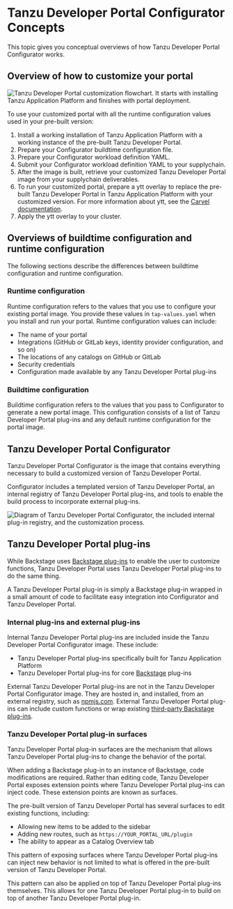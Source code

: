 # Tanzu Developer Portal Configurator Concepts

This topic gives you conceptual overviews of how Tanzu Developer Portal Configurator works.

## <a id="customize"></a> Overview of how to customize your portal

![Tanzu Developer Portal customization flowchart. It starts with installing Tanzu Application Platform and finishes with portal deployment.](images/tdp-install-flowchart.png)

To use your customized portal with all the runtime configuration values used in your pre-built
version:

1. Install a working installation of Tanzu Application Platform with a working instance of the
   pre-built Tanzu Developer Portal.
1. Prepare your Configurator buildtime configuration file.
1. Prepare your Configurator workload definition YAML.
1. Submit your Configurator workload definition YAML to your supplychain.
1. After the image is built, retrieve your customized Tanzu Developer Portal image from your
   supplychain deliverables.
1. To run your customized portal, prepare a ytt overlay to replace the pre-built Tanzu Developer Portal
   in Tanzu Application Platform with your customized version. For more information about ytt, see the
   [Carvel documentation](https://carvel.dev/ytt/).
1. Apply the ytt overlay to your cluster.

## <a id="buildtime-and-runtime"></a> Overviews of buildtime configuration and runtime configuration

The following sections describe the differences between buildtime configuration and runtime
configuration.

### <a id="runtime"></a> Runtime configuration

Runtime configuration refers to the values that you use to configure your existing portal image.
You provide these values in `tap-values.yaml` when you install and run your portal.
Runtime configuration values can include:

- The name of your portal
- Integrations (GitHub or GitLab keys, identity provider configuration, and so on)
- The locations of any catalogs on GitHub or GitLab
- Security credentials
- Configuration made available by any Tanzu Developer Portal plug-ins

### <a id="buildtime"></a> Buildtime configuration

Buildtime configuration refers to the values that you pass to Configurator to generate a new portal
image. This configuration consists of a list of Tanzu Developer Portal plug-ins and any
default runtime configuration for the portal image.

## <a id="configurator"></a> Tanzu Developer Portal Configurator

Tanzu Developer Portal Configurator is the image that contains everything necessary to build a
customized version of Tanzu Developer Portal.

Configurator includes a templated version of Tanzu Developer Portal, an internal registry of Tanzu
Developer Portal plug-ins, and tools to enable the build process to incorporate external
plug-ins.

![Diagram of Tanzu Developer Portal Configurator, the included internal plug-in registry, and the customization process.](images/configurator-internal-external-plugins.png)

## <a id="plug-ins"></a> Tanzu Developer Portal plug-ins

While Backstage uses [Backstage plug-ins](https://backstage.io/plugins/) to enable the user to
customize functions, Tanzu Developer Portal uses Tanzu Developer Portal plug-ins to do the
same thing.

A Tanzu Developer Portal plug-in is simply a Backstage plug-in wrapped in a small amount of
code to facilitate easy integration into Configurator and Tanzu Developer Portal.

### <a id="int-and-ext-plug-ins"></a> Internal plug-ins and external plug-ins

Internal Tanzu Developer Portal plug-ins are included inside the Tanzu Developer Portal
Configurator image. These include:

- Tanzu Developer Portal plug-ins specifically built for Tanzu Application Platform
- Tanzu Developer Portal plug-ins for core [Backstage](https://backstage.io) plug-ins

External Tanzu Developer Portal plug-ins are not in the Tanzu Developer Portal Configurator
image. They are hosted in, and installed, from an external registry, such as [npmjs.com](https://www.npmjs.com/).
External Tanzu Developer Portal plug-ins can include custom functions or wrap existing
[third-party Backstage plug-ins](https://backstage.io/plugins/).

### <a id="surfaces"></a> Tanzu Developer Portal plug-in surfaces

Tanzu Developer Portal plug-in surfaces are the mechanism that allows Tanzu Developer Portal
plug-ins to change the behavior of the portal.

When adding a Backstage plug-in to an instance of Backstage, code modifications are required. Rather
than editing code, Tanzu Developer Portal exposes extension points where Tanzu Developer Portal
plug-ins can inject code. These extension points are known as surfaces.

The pre-built version of Tanzu Developer Portal has several surfaces to edit existing functions,
including:

- Allowing new items to be added to the sidebar
- Adding new routes, such as `https://YOUR_PORTAL_URL/plugin`
- The ability to appear as a Catalog Overview tab

This pattern of exposing surfaces where Tanzu Developer Portal plug-ins can inject new
behavior is not limited to what is offered in the pre-built version of Tanzu Developer Portal.

This pattern can also be applied on top of Tanzu Developer Portal plug-ins themselves. This allows
for one Tanzu Developer Portal plug-in to build on top of another Tanzu Developer Portal plug-in.
